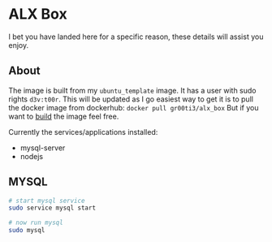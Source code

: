 # ALX Box

I bet you have landed here for a specific reason, these details will assist you enjoy.

About
-----

The image is built from my `ubuntu_template` image. It has a user with sudo rights `d3v:t00r`.
This will be updated as I go easiest way to get it is to pull the docker image from dockerhub: `docker pull gr00ti3/alx_box`
But if you want to [build](https://docs.docker.com/engine/reference/commandline/build/) the image feel free.

Currently the services/applications installed:
  - mysql-server
  - nodejs

MYSQL
-----

```sh
# start mysql service
sudo service mysql start

# now run mysql
sudo mysql
```
